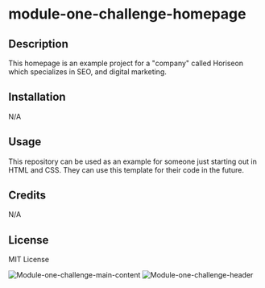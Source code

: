 # module-one-challenge-homepage

## Description

This homepage is an example project for a "company" called Horiseon which specializes in SEO, and digital marketing. 

## Installation

N/A

## Usage

This repository can be used as an example for someone just starting out in HTML and CSS. They can use this template for their code in the future.

## Credits

N/A

## License

MIT License

![Module-one-challenge-main-content](https://github.com/MarinaA01/module-one-challenge-homepage/assets/68477249/4ae47254-2772-4ac9-aa28-6ffef680b7c6)
![Module-one-challenge-header](https://github.com/MarinaA01/module-one-challenge-homepage/assets/68477249/8b8a651e-f267-4dc2-8979-ea055a13853b)

